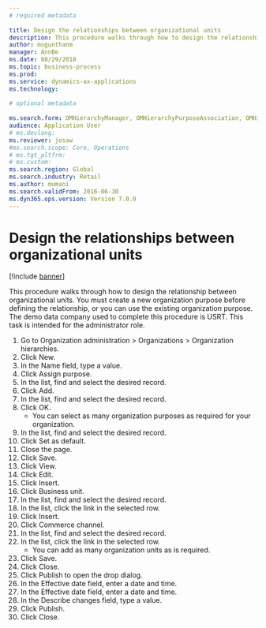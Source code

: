 ```yaml
--- 
# required metadata 
 
title: Design the relationships between organizational units
description: This procedure walks through how to design the relationship between organizational units. 
author: mugunthanm
manager: AnnBe 
ms.date: 08/29/2018
ms.topic: business-process 
ms.prod:  
ms.service: dynamics-ax-applications 
ms.technology:  
 
# optional metadata 
 
ms.search.form: OMHierarchyManager, OMHierarchyPurposeAssociation, OMHierarchySelection, HierarchyDesigner, OMNodeSelection,  HierarchyPublishAndCloseForm   
audience: Application User 
# ms.devlang:  
ms.reviewer: josaw
#ms.search.scope: Core, Operations 
# ms.tgt_pltfrm:  
# ms.custom:  
ms.search.region: Global
ms.search.industry: Retail
ms.author: mumani
ms.search.validFrom: 2016-06-30 
ms.dyn365.ops.version: Version 7.0.0 
---
```

# Design the relationships between organizational units

[!include [banner](../includes/banner.md)]

This procedure walks through how to design the relationship between organizational units. You must create a new organization purpose before defining the relationship, or you can use the existing organization purpose. The demo data company used to complete this procedure is USRT. This task is intended for the administrator role.

1. Go to Organization administration > Organizations > Organization hierarchies.
2. Click New.
3. In the Name field, type a value.
4. Click Assign purpose.
5. In the list, find and select the desired record.
6. Click Add.
7. In the list, find and select the desired record.
8. Click OK.
    * You can select as many organization purposes as required for your organization.  
9. In the list, find and select the desired record.
10. Click Set as default.
11. Close the page.
12. Click Save.
13. Click View.
14. Click Edit.
15. Click Insert.
16. Click Business unit.
17. In the list, find and select the desired record.
18. In the list, click the link in the selected row.
19. Click Insert.
20. Click Commerce channel.
21. In the list, find and select the desired record.
22. In the list, click the link in the selected row.
    * You can add as many organization units as is required.  
23. Click Save.
24. Click Close.
25. Click Publish to open the drop dialog.
26. In the Effective date field, enter a date and time.
27. In the Effective date field, enter a date and time.
28. In the Describe changes field, type a value.
29. Click Publish.
30. Click Close.

